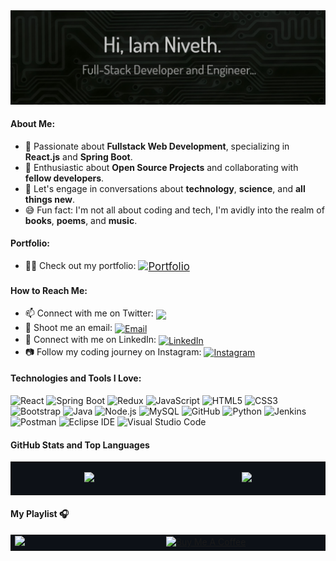 <!-- Header with Banner Image -->
<div>
  <img src="./img/background.jpg" alt="Hi there!" /><br>
</div>

#### About Me:

- 🔭 Passionate about **Fullstack Web Development**, specializing in **React.js** and **Spring Boot**.
- 🌱 Enthusiastic about **Open Source Projects** and collaborating with **fellow developers**.
- 💬 Let's engage in conversations about **technology**, **science**, and **all things new**.
- 😅 Fun fact: I'm not all about coding and tech, I'm avidly into the realm of **books**, **poems**, and **music**.

#### Portfolio:

- 👨‍🎓 Check out my portfolio:
  <a href="https://nivethjunnithan.github.io/" target="_blank">
  <img align="center" src="https://img.shields.io/badge/nivethjunnithan-181717?style=flat-square&logo=github" alt="Portfolio" style="vertical-align: middle; font-size: larger;"/>
  </a>

#### How to Reach Me:

- 📫 Connect with me on Twitter:
  <a href="https://twitter.com/nivethjunnithan" target="_blank">
  <img align="center" src="https://img.shields.io/badge/niveth.j.unnithan-1DA1F2?style=flat-square&logo=twitter&logoColor=white" style="vertical-align: middle;" />
  </a>
- 📧 Shoot me an email:
  <a href="mailto:nivethunnithan@gmail.com" target="_blank">
  <img align="center" src="https://img.shields.io/badge/nivethunnithan@gmail.com-D14836?style=flat-square&logo=gmail&logoColor=white" alt="Email" style="vertical-align: middle;" />
  </a>
- 💼 Connect with me on LinkedIn:
  <a href="https://www.linkedin.com/in/nivethjunnithan/" target="_blank" class="badge-link">
  <img align="center" src="https://img.shields.io/badge/niveth.j.unnithan-0A66C2?style=flat-square&logo=linkedin&logoColor=white" alt="LinkedIn" style="vertical-align: middle;" />
  </a>
- 📷 Follow my coding journey on Instagram:
  <a href="https://instagram.com/_niveth.j.unnithan_" target="_blank" class="badge-link">
  <img align="center" src="https://img.shields.io/badge/niveth.j.unnithan-E4405F?style=flat-square&logo=instagram&logoColor=white" alt="Instagram" style="vertical-align: middle;" />
  </a>

#### Technologies and Tools I Love:

![React](https://img.shields.io/badge/-React-20232A?style=flat-square&logo=react)
![Spring Boot](https://img.shields.io/badge/Spring%20Boot-6DB33F?style=flat-square&logo=spring&logoColor=white)
![Redux](https://img.shields.io/badge/Redux-764ABC?style=flat-square&logo=redux&logoColor=white)
![JavaScript](https://img.shields.io/badge/-JavaScript-F7DF1E?style=flat-square&logo=javascript&logoColor=white)
![HTML5](https://img.shields.io/badge/-HTML5-E34F26?style=flat-square&logo=html5&logoColor=white)
![CSS3](https://img.shields.io/badge/-CSS3-1572B6?style=flat-square&logo=css3)
![Bootstrap](https://img.shields.io/badge/-Bootstrap-563D7C?style=flat-square&logo=bootstrap)
![Java](https://img.shields.io/badge/-Java-007396?style=flat-square&logo=java&logoColor=white)
![Node.js](https://img.shields.io/badge/Node.js-339933?style=flat-square&logo=node.js&logoColor=white)
![MySQL](https://img.shields.io/badge/-MySQL-00000F?style=flat-square&logo=mysql)
![GitHub](https://img.shields.io/badge/-GitHub-181717?style=flat-square&logo=github)
![Python](https://img.shields.io/badge/-Python-3776AB?style=flat-square&logo=python&logoColor=white)
![Jenkins](https://img.shields.io/badge/Jenkins-D24939?style=flat-square&logo=jenkins&logoColor=white)
![Postman](https://img.shields.io/badge/Postman-FF6C37?style=flat-square&logo=postman&logoColor=white)
![Eclipse IDE](https://img.shields.io/badge/Eclipse%20IDE-2C2255?style=flat-square&logo=eclipse&logoColor=white)
![Visual Studio Code](https://img.shields.io/badge/Visual%20Studio%20Code-007ACC?style=flat-square&logo=visual-studio-code&logoColor=white)

#### GitHub Stats and Top Languages

<table style="width: 100%; display: table;">
  <tr>
    <td style="width: 48%; background-color: #0d1117;">
      <p align="center">
        <a href="https://github.com/anuraghazra/github-readme-stats">
          <img height="180em" src="https://github-readme-stats-eight-theta.vercel.app/api?username=nivethjunnithan&show_icons=true&include_all_commits=true&count_private=true&hide_border=true&bg_color=0d1117&title_color=58a6ff&icon_color=58a6ff&text_color=ffffff"/>
        </a>
      </p>
    </td>
    <td style="width: 48%; background-color: #0d1117;">
      <p align="center">
        <a href="https://github.com/anuraghazra/github-readme-stats">
          <img height="180em" src="https://github-readme-stats-eight-theta.vercel.app/api/top-langs/?username=nivethjunnithan&layout=compact&langs_count=8&hide_border=true&bg_color=0d1117&title_color=58a6ff&text_color=ffffff"/>
        </a>
      </p>
    </td>
  </tr>
</table>

#### My Playlist 🎧

<!-- Centered My Playlist Section in a Table -->
<table style="width: 100%; display: table;">
  <tr>
    <td style="width: 48%; background-color: #0d1117;">
      <a href="https://open.spotify.com/user/31ezri3yej5mny5mmb4s3eipjuiy" target="_blank">
        <img src="https://github-readme-remake.vercel.app/api/spotify" />
      </a>
    </td>
    <td style="width: 100%; background-color: #0d1117;">
      <a href="https://paypal.me/nivethjunnithan?locale.x=en_GB" target="_blank">
        <img src="https://www.buymeacoffee.com/assets/img/custom_images/yellow_img.png" alt="Buy Me A Coffee">
      </a>
    </td>
  </tr>
</table>
